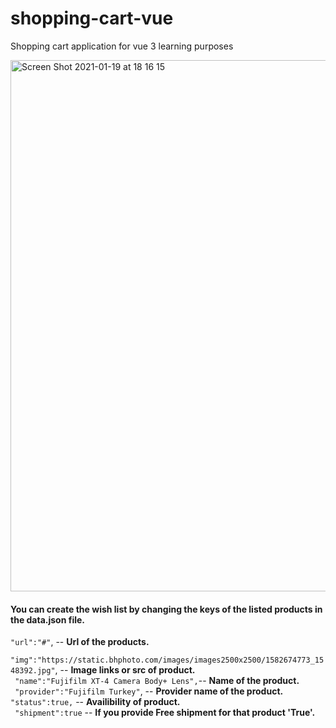 # shopping-cart-vue
Shopping cart application for vue 3 learning purposes

<img width="850" alt="Screen Shot 2021-01-19 at 18 16 15" src="https://user-images.githubusercontent.com/59533680/105054269-da523100-5a82-11eb-9371-7014633096c0.png">

#### You can create the wish list by changing the keys of the listed products in the data.json file.


   `"url":"#"`, -- **Url of the products.** \
  ` "img":"https://static.bhphoto.com/images/images2500x2500/1582674773_1548392.jpg"`,  -- **Image links or src of product.** \
  ` "name":"Fujifilm XT-4 Camera Body+ Lens",`--  **Name of the product.** \
  ` "provider":"Fujifilm Turkey"`, -- **Provider name of the product.** \
   `"status":true,` -- **Availibility of product.** \
  ` "shipment":true` -- **If you provide Free shipment for that product 'True'.**         

